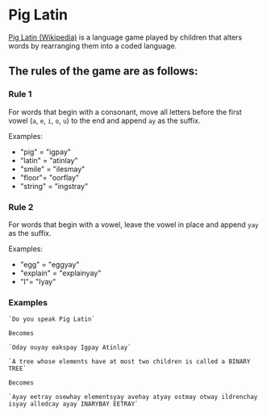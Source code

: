 # Pig Latin

[Pig Latin (Wikipedia)](https://en.wikipedia.org/wiki/Pig_Latin) is a language game played by children that alters words by rearranging them into a coded language.

## The rules of the game are as follows:

### Rule 1

For words that begin with a consonant, move all letters before the first vowel (`a`, `e`, `i`, `o`, `u`)  to the end and append `ay` as the suffix. 

Examples:
* "pig" = "igpay"
* "latin" = "atinlay"
* "smile" = "ilesmay"
* "floor"= "oorflay"
* "string" = "ingstray"


### Rule 2

For words that begin with a vowel, leave the vowel in place and append `yay` as the suffix. 

Examples:
* "egg" = "eggyay"
* "explain" = "explainyay"
* "I"= "Iyay"


### Examples

```
`Do you speak Pig Latin`

Becomes

`Oday ouyay eakspay Igpay Atinlay`
```

```
`A tree whose elements have at most two children is called a BINARY TREE`  

Becomes

`Ayay eetray osewhay elementsyay avehay atyay ostmay otway ildrenchay isyay alledcay ayay INARYBAY EETRAY`  
```